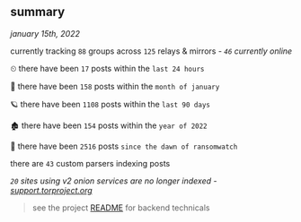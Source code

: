 
## summary
_january 15th, 2022_

currently tracking `88` groups across `125` relays & mirrors - _`46` currently online_

⏲ there have been `17` posts within the `last 24 hours`

🦈 there have been `158` posts within the `month of january`

🪐 there have been `1108` posts within the `last 90 days`

🏚 there have been `154` posts within the `year of 2022`

🦕 there have been `2516` posts `since the dawn of ransomwatch`

there are `43` custom parsers indexing posts

_`20` sites using v2 onion services are no longer indexed - [support.torproject.org](https://support.torproject.org/onionservices/v2-deprecation/)_

> see the project [README](https://github.com/thetanz/ransomwatch#ransomwatch--) for backend technicals

